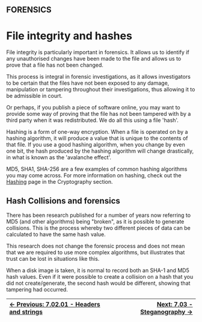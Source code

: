 ## FORENSICS

# File integrity and hashes

File
integrity is particularly important in forensics. It allows us to
identify if any unauthorised changes have been made to the file and
allows us to prove that a file has not been changed.

This process is integral in forensic investigations, as it allows
investigators to be certain that the files have not been exposed to any
damage, manipulation or tampering throughout their investigations, thus
allowing it to be admissible in court.

Or perhaps, if you publish a piece of software online, you may want
to provide some way of proving that the file has not been tampered with
by a third party when it was redistributed. We do all this using a file
'hash'.

Hashing is a form of one-way encryption. When a file is operated on
by a hashing algorithm, it will produce a value that is unique to the
contents of that file. If you use a good hashing algorithm, when you
change by even one bit, the hash produced by the hashing algorithm will
change drastically, in what is known as the 'avalanche effect'.

MD5, SHA1, SHA-256 are a few examples of common hashing algorithms
you may come across. For more information on hashing, check out the [Hashing](https://play.cyberstart.com/field-manual/8fa8fec2-d7eb-11eb-9cd0-0242ac140009) page in the Cryptography section.

## Hash Collisions and forensics

There has been research published for a number of years now referring
 to MD5 (and other algorithms) being "broken", as it is possible to
generate collisions. This is the process whereby two different pieces of
 data can be calculated to have the same hash value.

This research does not change the forensic process and does not mean
that we are required to use more complex algorithms, but illustrates
that trust can be lost in situations like this.

When a disk image is taken, it is normal to record both an SHA-1 and
MD5 hash values. Even if it were possible to create a collision on a
hash that you did not create/generate, the second hash would be
different, showing that tampering had occurred.

<div align="center">

[← Previous: 7.02.01 - Headers and strings](HeadersAndStrings7.2.1.md) | [Next: 7.03 - Steganography →](Steganography7.3.md)
:-|-:
